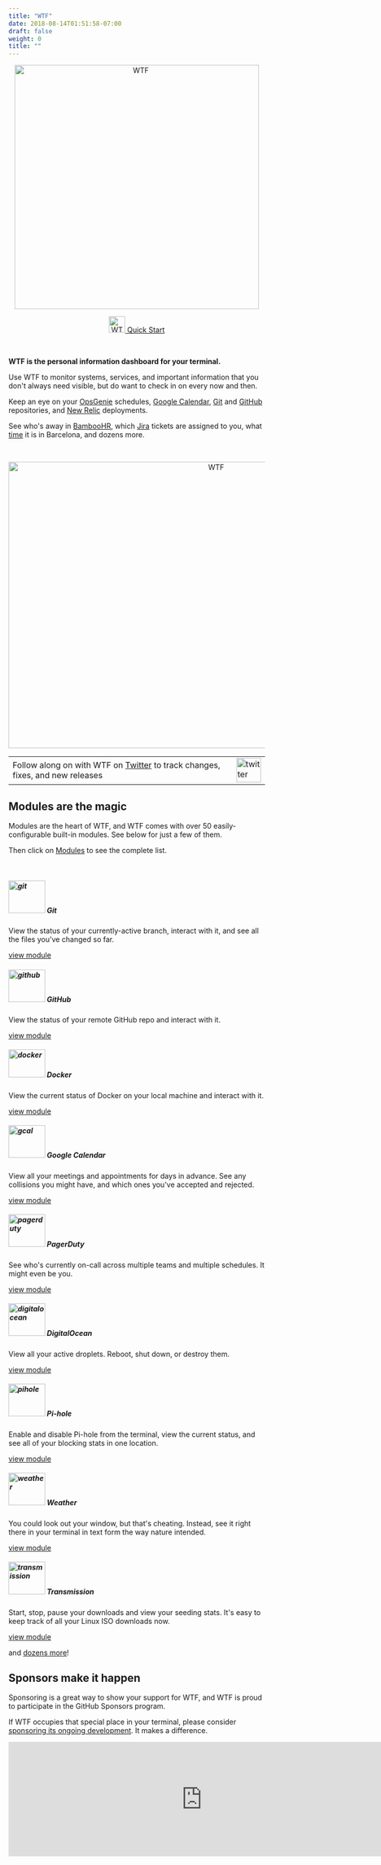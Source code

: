 ```yaml
---
title: "WTF"
date: 2018-08-14T01:51:58-07:00
draft: false
weight: 0
title: ""
---
```


<p align="center">
    <img src="imgs/logo_transparent.png" title="WTF" alt="WTF" width="480" height="480" />
</p>

<p align="center">
    <a href="/getting_started" class="btn btn-primary quick-start" role="button">
      <img src="imgs/icons/rocket.png" title="WTF" alt="WTF" width="32" height="32" /> 
      Quick Start
    </a>
</p>

<p>&nbsp;</p>

**WTF is the personal information dashboard for your terminal.**

Use WTF to monitor systems, services, and important information that you don't always need visible, but do want to check in on every now and then.

Keep an eye on your [OpsGenie](/modules/opsgenie) schedules, [Google Calendar](/modules/google/gcal), [Git](/modules/git) and [GitHub](/modules/github) repositories, and [New Relic](/modules/newrelic) deployments.

See who's away in [BambooHR](/modules/bamboohr), which [Jira](/modules/jira) tickets are assigned to you, what [time](/modules/clocks) it is in Barcelona, and dozens more.

<p>&nbsp;</p>

<p align="center">
    <img src="imgs/screenshot.png" title="WTF" id="idx-screenshot" alt="WTF" width="800" height="563" />
</p>

<table class="call-to-action">
  <tr>
    <td class="cta-text">
      Follow along on with WTF on <a href="https://twitter.com/wtfutil">Twitter</a> to track changes, fixes, and new releases
    </td>
    <td class="cta-link">
      <a href="https://twitter.com/wtfutil">
        <img src="/imgs/services/twitter.png" width="48" height="48" alt="twitter" title="twitter" />
      </a>
    </td>
  </tr>
</table>

## Modules are the magic

<p>
Modules are the heart of WTF, and WTF comes with over 50 easily-configurable built-in modules. See below for just a few of them.
</p>
<p>
Then click on <a href="/modules">Modules</a> to see the complete list.
</p>

<p>&nbsp;</p>

<div class="card-group">
  <div class="card">
    <div class="card-body">
      <h5 class="card-title">
        <img src="/imgs/services/git.png" width="72" height="64" alt="git" title="git" />
        Git
      </h5>
      <p class="card-text">
        View the status of your currently-active branch, interact with it, and see all the files you've changed so far.
      </p>
    </div>
    <div class="card-footer">
      <div class="centered"><a href="/modules/git/" >view module</a></div>
    </div>
  </div>
  <div class="card">
    <div class="card-body">
      <h5 class="card-title">
        <img src="/imgs/services/github.png" width="72" height="64" alt="github" title="github" />
        GitHub
      </h5>
      <p class="card-text">
        View the status of your remote GitHub repo and interact with it.
      </p>
    </div>
    <div class="card-footer">
      <div class="centered"><a href="/modules/github/" >view module</a></div>
    </div>
  </div>
  <div class="card">
    <div class="card-body">
      <h5 class="card-title">
        <img src="/imgs/services/docker.png" width="72" height="55" alt="docker" title="docker" />
        Docker
      </h5>
      <p class="card-text">
        View the current status of Docker on your local machine and interact with it.
      </p>
    </div>
    <div class="card-footer">
      <div class="centered"><a href="/modules/docker/" >view module</a></div>
    </div>
  </div>
</div>

<div class="card-group mt-4">
  <div class="card">
    <div class="card-body">
      <h5 class="card-title">
        <img src="/imgs/services/gcal.png" width="72" height="64" alt="gcal" title="gcal" />
        Google Calendar
      </h5>
      <p class="card-text">
        View all your meetings and appointments for days in advance. See any collisions you might have, and which ones you've accepted and rejected.
      </p>
    </div>
    <div class="card-footer">
      <div class="centered"><a href="/modules/google/gcal/" >view module</a></div>
    </div>
  </div>
  <div class="card">
    <div class="card-body">
      <h5 class="card-title">
        <img src="/imgs/services/pagerduty.jpg" width="72" height="64" alt="pagerduty" title="pagerduty" />
        PagerDuty
      </h5>
      <p class="card-text">
        See who's currently on-call across multiple teams and multiple schedules. It might even be you.
      </p>
    </div>
    <div class="card-footer">
      <div class="centered"><a href="/modules/pagerduty/" >view module</a></div>
    </div>
  </div>
  <div class="card">
    <div class="card-body">
      <h5 class="card-title">
        <img src="/imgs/services/digitalocean.png" width="72" height="64" alt="digitalocean" title="digitalocean" />
        DigitalOcean
      </h5>
      <p class="card-text">
        View all your active droplets. Reboot, shut down, or destroy them.
      </p>
    </div>
    <div class="card-footer">
      <div class="centered"><a href="/modules/digitalocean/" >view module</a></div>
    </div>
  </div>
</div>

<div class="card-group mt-4">
  <div class="card">
    <div class="card-body">
      <h5 class="card-title">
        <img src="/imgs/services/pihole.png" width="72" height="64" alt="pihole" title="pihole" />
        Pi-hole
      </h5>
      <p class="card-text">
        Enable and disable Pi-hole from the terminal, view the current status, and see all of your blocking stats in one location. 
      </p>
    </div>
    <div class="card-footer">
      <div class="centered"><a href="/modules/pihole/" >view module</a></div>
    </div>
  </div>
  <div class="card">
    <div class="card-body">
      <h5 class="card-title">
        <img src="/imgs/services/weather.jpg" width="72" height="64" alt="weather" title="weather" />
        Weather
      </h5>
      <p class="card-text">
        You could look out your window, but that's cheating. Instead, see it right there in your terminal in text form the way nature intended.
      </p>
    </div>
    <div class="card-footer">
      <div class="centered"><a href="/modules/weather/" >view module</a></div>
    </div>
  </div>
  <div class="card">
    <div class="card-body">
      <h5 class="card-title">
        <img src="/imgs/services/transmission.png" width="72" height="64" alt="transmission" title="transmission" />
        Transmission
      </h5>
      <p class="card-text">
        Start, stop, pause your downloads and view your seeding stats. It's easy to keep track of all your Linux ISO downloads now.
      </p>
    </div>
    <div class="card-footer">
      <div class="centered"><a href="/modules/transmission/" >view module</a></div>
    </div>
  </div>
</div>

<p class="mt-3">
  and <a href="/modules">dozens more</a>!
</p>

## Sponsors make it happen

Sponsoring is a great way to show your support for WTF, and WTF is proud to participate in the GitHub Sponsors program. 

If WTF occupies that special place in your terminal, please consider <a href="https://github.com/sponsors/senorprogrammer">sponsoring its ongoing development</a>. It makes a difference.

<iframe src="https://github.com/sponsors/senorprogrammer/card" title="Sponsor senorprogrammer" height="225" width="760" style="border: 0;"></iframe>